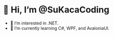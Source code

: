 # 👋 Hi, I’m @SuKacaCoding
- 👀 I’m interested in .NET.
- 🌱 I’m currently learning C#, WPF, and AvaloniaUI.
